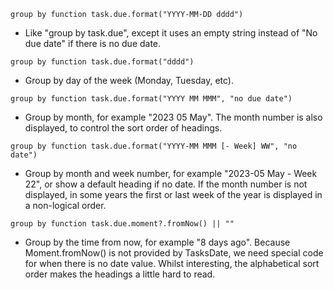 <!-- placeholder to force blank line before included text -->


~~~text
group by function task.due.format("YYYY-MM-DD dddd")
~~~

- Like "group by task.due", except it uses an empty string instead of "No due date" if there is no due date.


~~~text
group by function task.due.format("dddd")
~~~

- Group by day of the week (Monday, Tuesday, etc).


~~~text
group by function task.due.format("YYYY MM MMM", "no due date")
~~~

- Group by month, for example "2023 05 May". The month number is also displayed, to control the sort order of headings.


~~~text
group by function task.due.format("YYYY-MM MMM [- Week] WW", "no  date")
~~~

- Group by month and week number, for example "2023-05 May - Week 22", or show a default heading if no date. If the month number is not displayed, in some years the first or last week of the year is displayed in a non-logical order.


~~~text
group by function task.due.moment?.fromNow() || ""
~~~

- Group by the time from now, for example "8 days ago". Because Moment.fromNow() is not provided by TasksDate, we need special code for when there is no date value. Whilst interesting, the alphabetical sort order makes the headings a little hard to read.



<!-- placeholder to force blank line after included text -->
